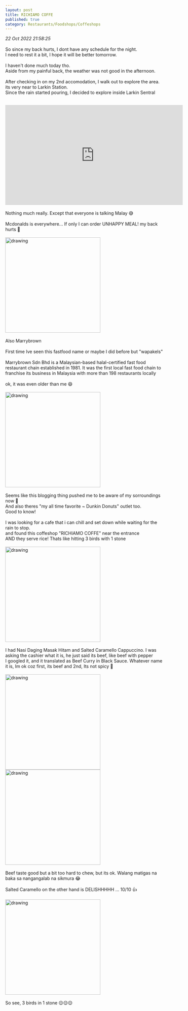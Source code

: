 ```yaml
---
layout: post
title: RICHIAMO COFFE
published: true
category: Restaurants/Foodshops/Coffeshops
---
```

_22 Oct 2022 21:58:25_
<br>
<br>
So since my back hurts, I dont have any schedule for the night.
<br>
I need to rest it a bit, I hope it will be better tomorrow.
<br>
<br>
I haven't done much today tho.
<br>
Aside from my painful back, the weather was not good in the afternoon.
<br>
<br>
After checking in on my 2nd accomodation, I walk out to explore the area.
<br>
its very near to Larkin Station.
<br>
Since the rain started pouring, I decided to explore inside Larkin Sentral
<br>
<br>
<iframe width="560" height="315"
src="https://www.youtube.com/embed/2py1mr_4yHQ"
frameborder="0" 
allow="accelerometer; autoplay; encrypted-media; gyroscope; picture-in-picture" 
allowfullscreen></iframe>
<br>
<br>
Nothing much really. Except that everyone is talking Malay 😅
<br>
<br>
Mcdonalds is everywhere... If only I can order UNHAPPY MEAL! my back hurts 🤕
<br>
<br>
<img src="https://drive.google.com/uc?export=view&id=1R7VA9wUVH99_5MGNqzfPCMYRJLsbQtN7" alt="drawing" width="300"/>
<br>
<br>
Also Marrybrown
<br>
<br>
First time Ive seen this fastfood name or maybe I did before but "wapakels" 
<br>
<br>
Marrybrown Sdn Bhd is a Malaysian-based halal-certified fast food restaurant chain established in 1981. It was the first local fast food chain to franchise its business in Malaysia with more than 198 restaurants locally
<br>
<br>
ok, it was even older than me 😄
<br>
<br>
<img src="https://drive.google.com/uc?export=view&id=1JUGeEkEcvdS4_DYzkEz21SZzim_VK-95" alt="drawing" width="300"/>
<br>
<br>
Seems like this blogging thing pushed me to be aware of my sorroundings now 🤣
<br>
And also theres "my all time favorite ~ Dunkin Donuts"  outlet too.
<br>
Good to know!
<br>
<br>
I was looking for a cafe that i can chill and set down while waiting for the rain to stop.
<br>
and found this coffeshop "RICHIAMO COFFE" near the entrance
<br>
AND they serve rice! Thats like hitting 3 birds with 1 stone 
<br>
<br>
<img src="https://drive.google.com/uc?export=view&id=1iVNbU12oxnzEE377XdMvZibTVAKL7HTr" alt="drawing" width="300"/>
<br>
<br>
I had Nasi Daging Masak Hitam and Salted Caramello Cappuccino. I was asking the cashier what it is, he just said its beef, like beef with pepper 
<br>
I googled it, and it translated as Beef Curry in Black Sauce. Whatever name it is, Im ok coz first, its beef and 2nd, Its not spicy 🤪
<br>
<br>
<img src="https://drive.google.com/uc?export=view&id=1HbH9kZwnTGfozQsnVroyb8qqpqm-CCC5
" alt="drawing" width="300"/> <img src="https://drive.google.com/uc?export=view&id=17<br>33LToxxN-kYBmQPpWTcdn7GnP1UI41Y" alt="drawing" width="300"/>
<br>
<br>
Beef taste good but a bit too hard to chew, but its ok. Walang matigas na baka sa nangangalab na sikmura 😂
<br>
<br>
Salted Caramello on the other hand is DELISHHHHH ... 10/10 👍
<br>
<br>
<img src="https://drive.google.com/uc?export=view&id=1hfOxyscAVZG1rnd-8eXSFF7x4wt2kFf7
" alt="drawing" width="300"/>
<br>
<br>
So see, 3 birds in 1 stone 😌😌😌
